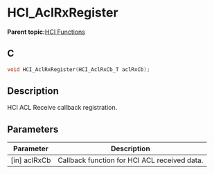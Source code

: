 # HCI\_AclRxRegister

**Parent topic:**[HCI Functions](GUID-972299B3-E4E3-4F0E-A9AD-1795864542CF.md)

## C

```c
void HCI_AclRxRegister(HCI_AclRxCb_T aclRxCb);
```

## Description

HCI ACL Receive callback registration.

## Parameters

|Parameter|Description|
|---------|-----------|
|\[in\] aclRxCb|Callback function for HCI ACL received data.|

